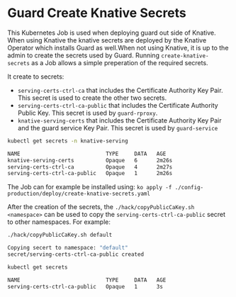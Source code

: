 # Guard Create Knative Secrets

This Kubernetes Job is used when deploying guard out side of Knative. When using Knative the knative secrets are deployed by the Knative Operator which installs Guard as well.When not using Knative, it is up to the admin to create the secrets used by Guard. Running `create-knative-secrets` as a Job allows a simple preperation of the required secrets.

It create to secrets:

- `serving-certs-ctrl-ca` that includes the Certificate Authority Key Pair. This secret is used to create the other two secrets.
- `serving-certs-ctrl-ca-public` that includes the Certificate Authority Public Key. This secret is used by `guard-rproxy`.
- `knative-serving-certs` that includes the Certificate Authority Key Pair and the guard service Key Pair. This secret is used by `guard-service`

```bash
kubectl get secrets -n knative-serving

NAME                           TYPE     DATA   AGE
knative-serving-certs          Opaque   6      2m26s
serving-certs-ctrl-ca          Opaque   4      2m27s
serving-certs-ctrl-ca-public   Opaque   1      2m26s
```

The Job can for example be installed using: `ko apply -f ./config-production/deploy/create-knative-secrets.yaml`

After the creation of the secrets, the `./hack/copyPublicCaKey.sh <namespace>` can be used to copy the `serving-certs-ctrl-ca-public` secret to other namespaces. For example:

```bash
./hack/copyPublicCaKey.sh default

Copying secert to namespace: "default"
secret/serving-certs-ctrl-ca-public created

kubectl get secrets

NAME                           TYPE     DATA   AGE
serving-certs-ctrl-ca-public   Opaque   1      3s

```
